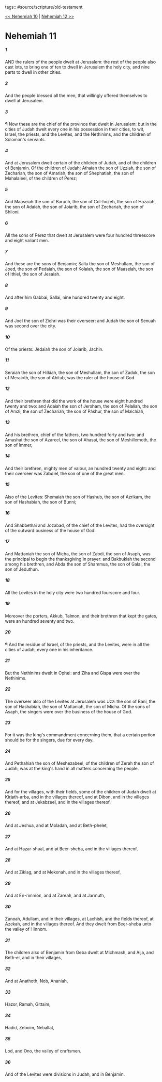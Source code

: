 tags:: #source/scripture/old-testament

[<< Nehemiah 10](/Old_Testament/16_Nehemiah/Nehemiah_10.md) | [Nehemiah 12 >>](/Old_Testament/16_Nehemiah/Nehemiah_12.md)

# Nehemiah 11

##### 1

AND the rulers of the people dwelt at Jerusalem: the rest of the people also cast lots, to bring one of ten to dwell in Jerusalem the holy city, and nine parts to dwell in other cities.

##### 2

And the people blessed all the men, that willingly offered themselves to dwell at Jerusalem.

##### 3

¶ Now these are the chief of the province that dwelt in Jerusalem: but in the cities of Judah dwelt every one in his possession in their cities, to wit, Israel, the priests, and the Levites, and the Nethinims, and the children of Solomon's servants.

##### 4

And at Jerusalem dwelt certain of the children of Judah, and of the children of Benjamin. Of the children of Judah; Athaiah the son of Uzziah, the son of Zechariah, the son of Amariah, the son of Shephatiah, the son of Mahalaleel, of the children of Perez;

##### 5

And Maaseiah the son of Baruch, the son of Col-hozeh, the son of Hazaiah, the son of Adaiah, the son of Joiarib, the son of Zechariah, the son of Shiloni.

##### 6

All the sons of Perez that dwelt at Jerusalem were four hundred threescore and eight valiant men.

##### 7

And these are the sons of Benjamin; Sallu the son of Meshullam, the son of Joed, the son of Pedaiah, the son of Kolaiah, the son of Maaseiah, the son of Ithiel, the son of Jesaiah.

##### 8

And after him Gabbai, Sallai, nine hundred twenty and eight.

##### 9

And Joel the son of Zichri was their overseer: and Judah the son of Senuah was second over the city.

##### 10

Of the priests: Jedaiah the son of Joiarib, Jachin.

##### 11

Seraiah the son of Hilkiah, the son of Meshullam, the son of Zadok, the son of Meraioth, the son of Ahitub, was the ruler of the house of God.

##### 12

And their brethren that did the work of the house were eight hundred twenty and two: and Adaiah the son of Jeroham, the son of Pelaliah, the son of Amzi, the son of Zechariah, the son of Pashur, the son of Malchiah,

##### 13

And his brethren, chief of the fathers, two hundred forty and two: and Amashai the son of Azareel, the son of Ahasai, the son of Meshillemoth, the son of Immer,

##### 14

And their brethren, mighty men of valour, an hundred twenty and eight: and their overseer was Zabdiel, the son of one of the great men.

##### 15

Also of the Levites: Shemaiah the son of Hashub, the son of Azrikam, the son of Hashabiah, the son of Bunni;

##### 16

And Shabbethai and Jozabad, of the chief of the Levites, had the oversight of the outward business of the house of God.

##### 17

And Mattaniah the son of Micha, the son of Zabdi, the son of Asaph, was the principal to begin the thanksgiving in prayer: and Bakbukiah the second among his brethren, and Abda the son of Shammua, the son of Galal, the son of Jeduthun.

##### 18

All the Levites in the holy city were two hundred fourscore and four.

##### 19

Moreover the porters, Akkub, Talmon, and their brethren that kept the gates, were an hundred seventy and two.

##### 20

¶ And the residue of Israel, of the priests, and the Levites, were in all the cities of Judah, every one in his inheritance.

##### 21

But the Nethinims dwelt in Ophel: and Ziha and Gispa were over the Nethinims.

##### 22

The overseer also of the Levites at Jerusalem was Uzzi the son of Bani, the son of Hashabiah, the son of Mattaniah, the son of Micha. Of the sons of Asaph, the singers were over the business of the house of God.

##### 23

For it was the king's commandment concerning them, that a certain portion should be for the singers, due for every day.

##### 24

And Pethahiah the son of Meshezabeel, of the children of Zerah the son of Judah, was at the king's hand in all matters concerning the people.

##### 25

And for the villages, with their fields, some of the children of Judah dwelt at Kirjath-arba, and in the villages thereof, and at Dibon, and in the villages thereof, and at Jekabzeel, and in the villages thereof,

##### 26

And at Jeshua, and at Moladah, and at Beth-phelet,

##### 27

And at Hazar-shual, and at Beer-sheba, and in the villages thereof,

##### 28

And at Ziklag, and at Mekonah, and in the villages thereof,

##### 29

And at En-rimmon, and at Zareah, and at Jarmuth,

##### 30

Zanoah, Adullam, and in their villages, at Lachish, and the fields thereof, at Azekah, and in the villages thereof. And they dwelt from Beer-sheba unto the valley of Hinnom.

##### 31

The children also of Benjamin from Geba dwelt at Michmash, and Aija, and Beth-el, and in their villages,

##### 32

And at Anathoth, Nob, Ananiah,

##### 33

Hazor, Ramah, Gittaim,

##### 34

Hadid, Zeboim, Neballat,

##### 35

Lod, and Ono, the valley of craftsmen.

##### 36

And of the Levites were divisions in Judah, and in Benjamin.
